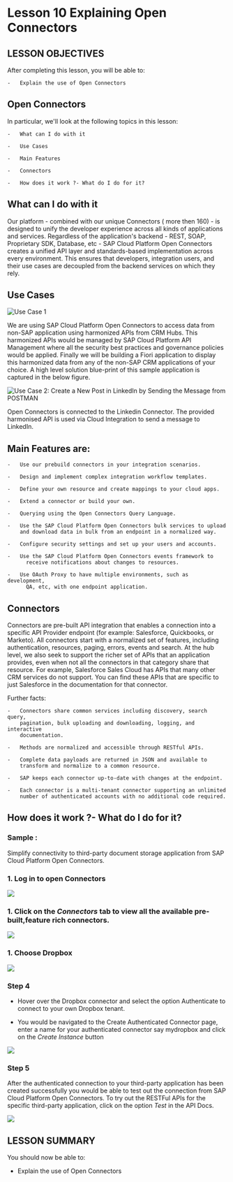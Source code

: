 # Lesson 10 Explaining Open Connectors

##  LESSON OBJECTIVES
 
  After completing this lesson, you will be able to:

    -   Explain the use of Open Connectors

## Open Connectors

  In particular, we'll look at the following topics in this lesson:

    -   What can I do with it
    
    -   Use Cases
    
    -   Main Features
    
    -   Connectors
    
    -   How does it work ?- What do I do for it?

##  What can I do with it
 
  Our platform - combined with our unique Connectors ( more then 160) -
  is designed to unify the developer experience across all kinds of
  applications and services. Regardless of the application's backend -
  REST, SOAP, Proprietary SDK, Database, etc - SAP Cloud Platform Open
  Connectors creates a unified API layer and standards-based
  implementation across every environment. This ensures that developers,
  integration users, and their use cases are decoupled from the backend
  services on which they rely.
 
## Use Cases
 ![Use Case 1](.//media/image104.jpeg)

  We are using SAP Cloud Platform Open Connectors to access data from
  non-SAP application using harmonized APIs from CRM Hubs. This
  harmonized APIs would be managed by SAP Cloud Platform API Management
  where all the security best practices and governance policies would be
  applied. Finally we will be building a Fiori application to display
  this harmonized data from any of the non-SAP CRM applications of your
  choice. A high level solution blue-print of this sample application is
  captured in the below figure.

![Use Case 2: Create a New Post in LinkedIn by Sending the Message from POSTMAN](.//media/image105.jpeg)

  Open Connectors is connected to the Linkedin Connector. The provided
  harmonised API is used via Cloud Integration to send a message to
  LinkedIn.
 
##  Main Features are:

    -   Use our prebuild connectors in your integration scenarios.
    
    -   Design and implement complex integration workflow templates.
    
    -   Define your own resource and create mappings to your cloud apps.
    
    -   Extend a connector or build your own.
    
    -   Querying using the Open Connectors Query Language.
    
    -   Use the SAP Cloud Platform Open Connectors bulk services to upload
        and download data in bulk from an endpoint in a normalized way.
    
    -   Configure security settings and set up your users and accounts.
    
    -   Use the SAP Cloud Platform Open Connectors events framework to
          receive notifications about changes to resources.
    
    -   Use OAuth Proxy to have multiple environments, such as development,
          QA, etc, with one endpoint application.

##  Connectors
 
  Connectors are pre-built API integration that enables a connection
  into a specific API Provider endpoint (for example: Salesforce,
  Quickbooks, or Marketo). All connectors start with a normalized set of
  features, including authentication, resources, paging, errors, events
  and search. At the hub level, we also seek to support the richer set
  of APIs that an application provides, even when not all the connectors
  in that category share that resource. For example, Salesforce Sales
  Cloud has APIs that many other CRM services do not support. You can
  find these APIs that are specific to just Salesforce in the
  documentation for that connector.
 
  Further facts:

    -   Connectors share common services including discovery, search query,
        pagination, bulk uploading and downloading, logging, and interactive
        documentation.
    
    -   Methods are normalized and accessible through RESTful APIs.
    
    -   Complete data payloads are returned in JSON and available to
        transform and normalize to a common resource.
    
    -   SAP keeps each connector up-to-date with changes at the endpoint.
    
    -   Each connector is a multi-tenant connector supporting an unlimited
        number of authenticated accounts with no additional code required.

##  How does it work ?- What do I do for it?
 
###  Sample :
 
  Simplify connectivity to third-party document storage application from
  SAP Cloud Platform Open Connectors.

### 1.  Log in to open Connectors

![](.//media/image106.jpeg)

### 1.  Click on the *Connectors* tab to view all the available pre-built,feature rich connectors.

![](.//media/image107.jpeg)

### 1.  Choose Dropbox

![](.//media/image108.jpeg)

###  Step 4

-   Hover over the Dropbox connector and select the option Authenticate
    to connect to your own Dropbox tenant.

-   You would be navigated to the Create Authenticated Connector page,
    enter a name for your authenticated connector say mydropbox and
    click on the *Create Instance* button

![](.//media/image109.jpeg)

###  Step 5
 
  After the authenticated connection to your third-party application has
  been created successfully you would be able to test out the connection
  from SAP Cloud Platform Open Connectors. To try out the RESTFul APIs
  for the specific third-party application, click on the option *Test*
  in the API Docs.
 
  ![](.//media/image110.jpeg)
 
##  LESSON SUMMARY
 
  You should now be able to:

-   Explain the use of Open Connectors
